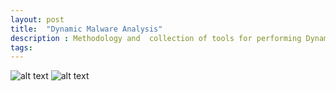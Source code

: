```yaml
---
layout: post
title:  "Dynamic Malware Analysis"
description : Methodology and  collection of tools for performing Dynamic Malware Analysis.
tags: 
---
```



![alt text](https://Rayferrufino.github.io/assets/mal1.png "Logo Title Text 1")
![alt text](https://Rayferrufino.github.io/assets/mal2.png "Logo Title Text 1")

